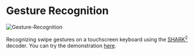 # Gesture Recognition
![Gesture-Recognition](https://imgur.com/download/pjZbTVB)  

Recognizing swipe gestures on a touchscreen keyboard using the 
[SHARK<sup>2</sup>](http://pokristensson.com/pubs/KristenssonZhaiUIST2004.pdf 'Shark2 Decoder') 
decoder. You can try the demonstration [here](http://rmodi6.pythonanywhere.com/gesture-recognition).
